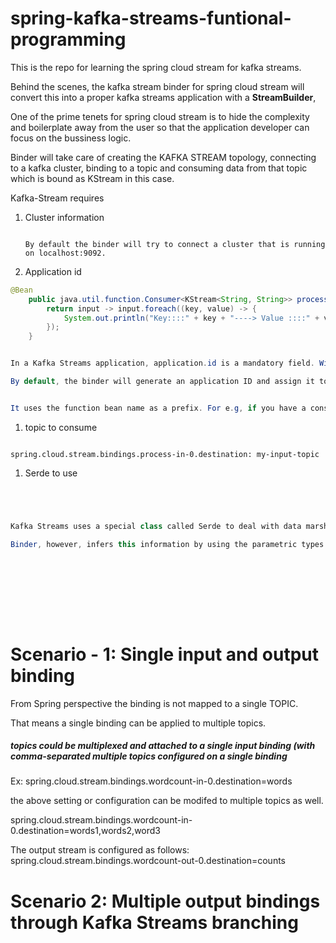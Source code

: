 # spring-kafka-streams-funtional-programming

This is the repo for learning the spring cloud stream for kafka streams. 

Behind the scenes, the kafka stream binder for spring cloud stream will convert this into a proper kafka streams application with a **StreamBuilder**, 

One of the prime tenets for spring cloud stream is to hide the complexity and boilerplate away from the user so that the application developer can focus on the 
bussiness logic. 

Binder will take care of creating the KAFKA STREAM topology, connecting to a kafka cluster, binding to a topic and consuming data from that 
topic which is bound as KStream in this case. 

Kafka-Stream requires 
1. Cluster information
    ```text
   
    By default the binder will try to connect a cluster that is running on localhost:9092.
    
   ```
1. Application id

```java
@Bean
    public java.util.function.Consumer<KStream<String, String>> process() {
        return input -> input.foreach((key, value) -> {
            System.out.println("Key::::" + key + "----> Value ::::" + value);
        });
    }
```

```java

In a Kafka Streams application, application.id is a mandatory field. Without it, you cannot start a Kafka Streams application. 

By default, the binder will generate an application ID and assign it to the processor.


It uses the function bean name as a prefix. For e.g, if you have a consumer as above, the binder will generate the application ID as process-applicationId. 
```

1. topic to consume

```text

spring.cloud.stream.bindings.process-in-0.destination: my-input-topic

```
 
1. Serde to use 

```java




Kafka Streams uses a special class called Serde to deal with data marshaling. It is essentially a wrapper around a deserializer on the inbound and a serializer on the outbound. 

Binder, however, infers this information by using the parametric types provided as part of Kafka Streams. For example, in the case of KStream<String, String>, the binder assumes that it needs to use String deserializers.










```



# Scenario - 1: Single input and output binding

From Spring perspective the binding is not mapped to a single TOPIC.

That means a single binding can be applied to multiple topics. 

##### topics could be multiplexed and attached to a single input binding (with comma-separated multiple topics configured on a single binding



Ex: spring.cloud.stream.bindings.wordcount-in-0.destination=words

the above setting or configuration can be modifed to multiple topics as well.

spring.cloud.stream.bindings.wordcount-in-0.destination=words1,words2,word3

The output stream is configured as follows: spring.cloud.stream.bindings.wordcount-out-0.destination=counts




# Scenario 2: Multiple output bindings through Kafka Streams branching


